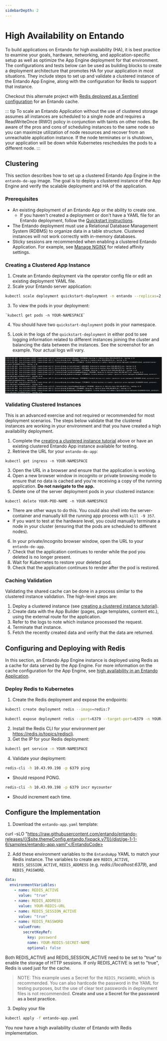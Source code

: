 ```yaml
---
sidebarDepth: 2
---
```


# High Availability on Entando

To build applications on Entando for high availability (HA), it is best practice to examine your goals, hardware, networking, and application-specific setup as well as optimize the App Engine deployment for that environment. The configurations and tests below can be used as building blocks to create a deployment architecture that promotes HA for your application in most situations. They include steps to set up and validate a clustered instance of the Entando App Engine, along with the configuration for Redis to support that instance.

Checkout this alternate project with [Redis deployed as a Sentinel configuration](https://github.com/entando-ps/redis-sentinel) for an Entando cache.

::: tip
To scale an Entando Application without the use of clustered storage assumes all instances are scheduled to a single node and requires a ReadWriteOnce (RWO) policy in conjunction with taints on other nodes. Be aware of the pros and cons of scheduling instances to the same node so you can maximize utilization of node resources and recover from an unreachable application instance. If the node terminates or is shutdown, your application will be down while Kubernetes reschedules the pods to a different node.
:::

## Clustering
This section describes how to set up a clustered Entando App Engine in the `entando-de-app` image. The goal is to deploy a clustered instance of the App Engine and verify the scalable deployment and HA of the application.

### Prerequisites
- An existing deployment of an Entando App or the ability to create one.
    - If you haven't created a deployment or don't have a YAML file for an Entando deployment, follow the [Quickstart instructions](../../../docs/getting-started/).
- The Entando deployment must use a Relational Database Management System (RDBMS) to organize data in a table structure. Clustered instances will not work correctly with in-memory databases.
- Sticky sessions are recommended when enabling a clustered Entando Application. For example, see [Manage NGINX](../devops/manage-nginx.md) for related affinity settings.

### Creating a Clustered App Instance
1. Create an Entando deployment via the operator config file or edit an existing deployment YAML file.
2. Scale your Entando server application:

``` bash
kubectl scale deployment quickstart-deployment -n entando --replicas=2
```

3. To view the pods in your deployment:
```
`kubectl get pods -n YOUR-NAMESPACE`
```
4. You should have two `quickstart-deployment` pods in your namespace.

5. Look in the logs of the `quickstart-deployment` in either pod to see logging information related to different instances joining the cluster and balancing the data between the instances. See the screenshot for an example. Your actual logs will vary.


![Clustered Logs](./img/clustered-logs.png)

### Validating Clustered Instances
This is an advanced exercise and not required or recommended for most deployment scenarios. The steps below validate that the clustered instances are working in your environment and that you have created a high availability deployment.

1. Complete the [creating a clustered instance tutorial](#creating-a-clustered-app-instance) above or have an existing clustered Entando App instance available for testing.
2. Retrieve the URL for your `entando-de-app`:
```
kubectl get ingress -n YOUR-NAMESPACE
```
3. Open the URL in a browser and ensure that the application is working.
4. Open a new browser window in incognito or private browsing mode to ensure that no data is cached and you're receiving a copy of the running application. **Do not navigate to the app.**
5. Delete one of the server deployment pods in your clustered instance:
```
kubectl delete YOUR-POD-NAME -n YOUR-NAMESPACE
```
  - There are other ways to do this. You could also shell into the server-container and manually kill the running app process with `kill -9 357`.
  - If you want to test at the hardware level, you could manually terminate a node in your cluster (ensuring that the pods are scheduled to different nodes).
6. In your private/incognito browser window, open the URL to your `entando-de-app`.
7. Check that the application continues to render while the pod you deleted is no longer present.
8. Wait for Kubernetes to restore your deleted pod.
9. Check that the application continues to render after the pod is restored.

### Caching Validation
Validating the shared cache can be done in a process similar to the clustered instance validation. The high-level steps are:

1. Deploy a clustered instance (see [creating a clustered instance tutorial](#creating-a-clustered-app-instance)).
2. Create data with the App Builder (pages, page templates, content etc.), using the external route for the application.
3. Refer to the logs to note which instance processed the request.
4. Terminate that instance.
5. Fetch the recently created data and verify that the data are returned.


## Configuring and Deploying with Redis

In this section, an Entando App Engine instance is deployed using Redis as a cache for data served by the App Engine. For more information on the cache configuration for the App Engine, see [high availability in an Entando Application](../../docs/consume/high-avail-application.md).

### Deploy Redis to Kubernetes

1. Create the Redis deployment and expose the endpoints:

```sh
kubectl create deployment redis --image=redis:7
```
```sh
kubectl expose deployment redis --port=6379 --target-port=6379 -n YOUR-NAMESPACE
```
2. Install the Redis CLI for your environment per <https://redis.io/topics/rediscli>.
3. Get the IP for your Redis deployment:
```sh
kubectl get service -n YOUR-NAMESPACE
```
4. Validate your deployment:

```sh
redis-cli -h 10.43.99.198 -p 6379 ping
```
   * Should respond PONG.


```sh
redis-cli -h 10.43.99.198 -p 6379 incr mycounter
```
   * Should increment each time. 


## Configure the Implementation

1. Download the `entando-app.yaml` template:

<EntandoCode>curl -sLO "https://raw.githubusercontent.com/entando/entando-releases/{{$site.themeConfig.entando.fixpack.v71}}/dist/ge-1-1-6/samples/entando-app.yaml"</EntandoCode>

2. Add these environment variables to the `EntandoApp` YAML to match your Redis instance. The variables to create are `REDIS_ACTIVE`, `REDIS_SESSION_ACTIVE`, `REDIS_ADDRESS` (e.g. _redis://localhost:6379_), and `REDIS_PASSWORD`.
```yaml
data:
  environmentVariables:
    - name: REDIS_ACTIVE
      value: "true"
    - name: REDIS_ADDRESS
      value: YOUR-REDIS-URL 
    - name: REDIS_SESSION_ACTIVE 
      value: "true"
    - name: REDIS_PASSWORD
      valueFrom:
        secretKeyRef:
          key: password
          name: YOUR-REDIS-SECRET-NAME
          optional: false 
```
Both REDIS_ACTIVE and REDIS_SESSION_ACTIVE need to be set to "true" to enable the storage of HTTP sessions. If only REDIS_ACTIVE is set to "true", Redis is used just for the cache.

>NOTE: This example uses a Secret for the `REDIS_PASSWORD`, which is recommended. You can also hardcode the password in the YAML for testing purposes, but the use of clear text passwords in deployment files is not recommended. **Create and use a Secret for the password as a best practice.**

3. Deploy your file
```sh
kubectl apply -f entando-app.yaml
```
You now have a high availability cluster of Entando with Redis implementation.